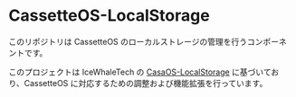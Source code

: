 # CassetteOS-LocalStorage
このリポジトリは CassetteOS のローカルストレージの管理を行うコンポーネントです。  

このプロジェクトは IceWhaleTech の [CasaOS-LocalStorage](https://github.com/IceWhaleTech/CasaOS-LocalStorage) に基づいており、CassetteOS に対応するための調整および機能拡張を行っています。
